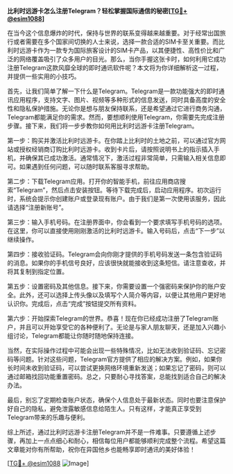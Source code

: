 **比利时远游卡怎么注册Telegram？轻松掌握国际通信的秘密[[TG💪+ @esim1088](https://t.me/s/esim1088)]**

在当今这个信息爆炸的时代，保持与世界的联系变得越来越重要。对于经常出国旅行或者需要在多个国家间切换的人士来说，选择一款合适的SIM卡至关重要。而比利时远游卡作为一款专为国际旅客设计的SIM卡产品，以其便捷性、高性价比和广泛的网络覆盖吸引了众多用户的目光。那么，当你手握这张卡时，如何利用它成功注册Telegram这款风靡全球的即时通讯软件呢？本文将为你详细解析这一过程，并提供一些实用的小技巧。

首先，让我们简单了解一下什么是Telegram。Telegram是一款功能强大的即时通讯应用程序，支持文字、图片、视频等多种形式的信息发送，同时具备高度的安全性和隐私保护措施。无论你是想与朋友保持联系，还是希望通过它进行商务沟通，Telegram都能满足你的需求。然而，要想顺利使用Telegram，你需要先完成注册步骤。接下来，我们将一步步教你如何用比利时远游卡注册Telegram。

第一步：购买并激活比利时远游卡。在你踏上比利时的土地之前，可以通过官方网站或授权经销商订购比利时远游卡。收到卡片后，请按照说明书上的指示插入手机，并确保其已成功激活。通常情况下，激活过程非常简单，只需输入相关信息即可。如果遇到任何问题，可以随时联系客服寻求帮助。

第二步：下载Telegram应用。打开你的智能手机，前往应用商店搜索“Telegram”，然后点击安装按钮。等待下载完成后，启动应用程序。初次运行时，系统会提示你创建账户或登录现有账户。由于我们是第一次使用该服务，因此请选择“注册新账号”。

第三步：输入手机号码。在注册界面中，你会看到一个要求填写手机号码的选项。在这里，你可以直接使用刚刚激活的比利时远游卡。输入号码后，点击“下一步”以继续操作。

第四步：接收验证码。Telegram会向你刚才提供的手机号码发送一条包含验证码的消息。如果你的手机信号良好，应该很快就能接收到这条短信。请注意查收，并将其复制到指定位置。

第五步：设置密码及其他信息。接下来，你需要设置一个强密码来保护你的账户安全。此外，还可以选择上传头像以及填写个人简介等内容，以便让其他用户更好地认识你。完成后，点击“完成”按钮提交所有资料。

第六步：开始探索Telegram的世界。恭喜！现在你已经成功注册了Telegram账户，并且可以开始享受它的各种便利了。无论是与家人朋友聊天，还是加入兴趣小组讨论，Telegram都能让你随时随地保持连接。

当然，在实际操作过程中可能会出现一些特殊情况，比如无法收到验证码、忘记密码等问题。针对这些问题，Telegram官方提供了相应的解决方案。例如，如果你长时间未收到验证码，可以尝试更换网络环境重新发送；如果忘记了密码，则可以通过邮箱找回功能重置密码。总之，只要耐心寻找答案，总能找到适合自己的解决办法。

最后，别忘了定期检查账户状态，确保个人信息处于最新状态。同时也要注意保护好自己的隐私，避免泄露敏感信息给陌生人。只有这样，才能真正享受到Telegram带来的乐趣与便利。

综上所述，通过比利时远游卡注册Telegram并不是一件难事。只要遵循上述步骤，再加上一点点细心和耐心，相信每位用户都能够顺利完成整个流程。希望这篇文章能对你有所帮助，祝你在异国他乡也能畅享即时通讯的美好体验！

[[TG💪+ @esim1088](https://t.me/s/esim1088) ![Image](https://i.postimg.cc/4NQfJmqS/Snipaste-2025-05-13-00-14-12.png)]